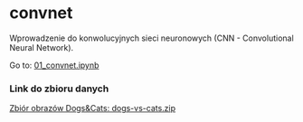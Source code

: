 # convnet
Wprowadzenie do konwolucyjnych sieci neuronowych (CNN - Convolutional Neural Network).

Go to: [01_convnet.ipynb](https://github.com/krakowiakpawel9/convnet/blob/master/01_convnet.ipynb)

### Link do zbioru danych 
[Zbiór obrazów Dogs&Cats: dogs-vs-cats.zip](https://ml-repository-krakers.s3-eu-west-1.amazonaws.com/kaggle+/cats_and_dogs/dogs-vs-cats.zip)
